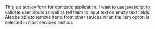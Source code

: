 This is a survey form for domestic application.
I want  to use javascript to validate user inputs as well as tell them to
input text on empty text fields.
Also be able to remove items from other sevices when the item option is selected in
most services section. 